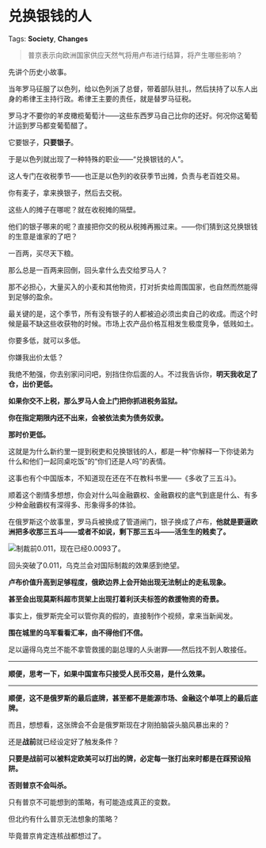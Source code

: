 # 兑换银钱的人

Tags: **Society**, **Changes**

> 普京表示向欧洲国家供应天然气将用卢布进行结算，将产生哪些影响？



先讲个历史小故事。

当年罗马征服了以色列，给以色列派了总督，带着部队驻扎，然后扶持了以东人出身的希律王主持行政。希律王主要的责任，就是替罗马征税。

罗马才不要你的羊皮橄榄葡萄汁——这些东西罗马自己比你的还好。何况你这葡萄汁运到罗马都变葡萄醋了。

它要银子，**只要银子**。

于是以色列就出现了一种特殊的职业——“兑换银钱的人”。

这人专门在收税季节——也正是以色列的收获季节出摊，负责与老百姓交易。

你有麦子，拿来换银子，然后去交税。

这些人的摊子在哪呢？就在收税摊的隔壁。

他们的银子哪来的呢？直接把你交的税从税摊再搬过来。——你们猜到这兑换银钱的生意是谁家的了吧？

一百两，买尽天下粮。

那么总是一百两来回倒，回头拿什么去交给罗马人？

那不必担心，大量买入的小麦和其他物资，打对折卖给周围国家，也自然而然能得到足够的盈余。

最关键的是，这个季节，所有没有银子的人都被迫必须出卖自己的收成。而这个时候是最不缺这些收获物的时候。市场上农产品价格互相发生极度竞争，低贱如土。

你要多低，就可以多低。

你嫌我出价太低？

我绝不勉强，你去别家问问吧，别挡住你后面的人。不过我告诉你，**明天我收足了仓，出价更低。**

**如果你交不上税，那么罗马人会上门把你抓进税务监狱。**

**你在指定期限内还不出来，会被依法卖为债务奴隶。**

**那时价更低。**

  


这就是为什么新约里一提到税吏和兑换银钱的人，都是一种“你解释一下你徒弟为什么和他们一起同桌吃饭”的“你们还是人吗”的表情。

  


这事也有个中国版本，不知道现在还在不在教科书里——《多收了三五斗》。

  


顺着这个剧情多想想，你会对什么叫金融霸权、金融霸权的底气到底是什么、有多少种金融霸权有深得多、形象得多的体验。

在俄罗斯这个故事里，罗马兵被换成了管道闸门，银子换成了卢布，**他就是要逼欧洲把多收那三五斗——或者不如说，剩下那三五斗——活生生的贱卖了。**

![](https://picx1.zhimg.com/50/v2-755f7b37956c0bbded15ad0b6583d21e_720w.jpg?source=1940ef5c)制裁前0.011，现在已经0.0093了。

回头突破了0.011，乌克兰会对国际制裁的效果感到绝望。

**卢布价值升高到足够程度，俄欧边界上会开始出现无法制止的走私现象。**

**甚至会出现莫斯科超市货架上出现打着利沃夫标签的救援物资的奇景。**

事实上，俄罗斯完全可以管你真的假的，直接制作个视频，拿来当新闻发。

**围在城里的乌军看看汇率，由不得他们不信。**

足以逼得乌克兰不能不拿管救援的副总理的人头谢罪——然后找不到人敢接任。

  




---

**顺便，思考一下，如果中国宣布只接受人民币交易，是什么效果。**



---

**顺便，这不是俄罗斯的最后底牌，甚至都不是能源市场、金融这个单项上的最后底牌。**

而且，想想看，这张牌会不会是俄罗斯现在才刚拍脑袋头脑风暴出来的？

还是**战前**就已经设定好了触发条件？

**只要是战前可以被料定欧美可以打出的牌，必定每一张打出来时都是在踩预设陷阱。**

**否则普京不会叫杀。**

只有普京不可能想到的策略，有可能造成真正的变数。

但北约有什么普京无法想象的策略？

毕竟普京肯定连核战都想过了。



